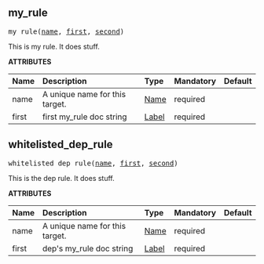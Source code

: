 <!-- Generated with Stardoc: http://skydoc.bazel.build -->

<a name="#my_rule"></a>

## my_rule

<pre>
my_rule(<a href="#my_rule-name">name</a>, <a href="#my_rule-first">first</a>, <a href="#my_rule-second">second</a>)
</pre>

This is my rule. It does stuff.

**ATTRIBUTES**


| Name  | Description | Type | Mandatory | Default |
| :------------- | :------------- | :------------- | :------------- | :------------- |
| <a name="my_rule-name"></a>name | A unique name for this target. | <a href="https://bazel.build/docs/build-ref.html#name">Name</a> | required |  |
| <a name="my_rule-first"></a>first | first my_rule doc string | <a href="https://bazel.build/docs/build-ref.html#labels">Label</a> | required |  |


<a name="#whitelisted_dep_rule"></a>

## whitelisted_dep_rule

<pre>
whitelisted_dep_rule(<a href="#whitelisted_dep_rule-name">name</a>, <a href="#whitelisted_dep_rule-first">first</a>, <a href="#whitelisted_dep_rule-second">second</a>)
</pre>

This is the dep rule. It does stuff.

**ATTRIBUTES**


| Name  | Description | Type | Mandatory | Default |
| :------------- | :------------- | :------------- | :------------- | :------------- |
| <a name="whitelisted_dep_rule-name"></a>name | A unique name for this target. | <a href="https://bazel.build/docs/build-ref.html#name">Name</a> | required |  |
| <a name="whitelisted_dep_rule-first"></a>first | dep's my_rule doc string | <a href="https://bazel.build/docs/build-ref.html#labels">Label</a> | required |  |


